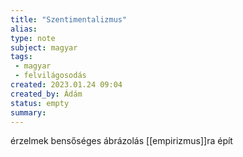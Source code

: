 ```yaml
---
title: "Szentimentalizmus"
alias: 
type: note
subject: magyar
tags:
 - magyar
 - felvilágosodás
created: 2023.01.24 09:04
created_by: Ádám
status: empty
summary: 
---
```

érzelmek bensőséges ábrázolás
[[empirizmus]]ra épít
